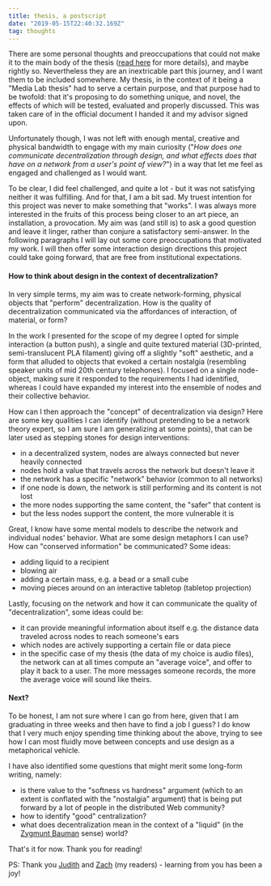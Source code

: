 ```yaml
---
title: thesis, a postscript
date: "2019-05-15T22:40:32.169Z"
tag: thoughts
---
```


There are some personal thoughts and preoccupations that could not make it to the main body of the thesis ([read here](https://kalli-retzepi.com/thesis/) for more details), and maybe rightly so. Nevertheless they are an inextricable part this journey, and I want them to be included somewhere. My thesis, in the context of it being a "Media Lab thesis" had to serve a certain purpose, and that purpose had to be twofold: that it's proposing to do something unique, and novel, the effects of which will be tested, evaluated and properly discussed. This was taken care of in the official document I handed it and my advisor signed upon.

Unfortunately though, I was not left with enough mental, creative and physical bandwidth to engage with my main curiosity ("*How does one communicate decentralization through design, and what effects does that have on a network from a user's point of view?*") in a way that let me feel as engaged and challenged as I would want.

To be clear, I did feel challenged, and quite a lot - but it was not satisfying neither it was fulfilling. And for that, I am a bit sad. My truest intention for this project was never to make something that "works". I was always more interested in the fruits of this process being closer to an art piece, an installation, a provocation. My aim was (and still is) to ask a good question and leave it linger, rather than conjure a satisfactory semi-answer. In the following paragraphs I will lay out some core preoccupations that motivated my work. I will then offer some interaction design directions this project could take going forward, that are free from institutional expectations.

#### How to think about design in the context of decentralization?
In very simple terms, my aim was to create network-forming, physical objects that "perform" decentralization. How is the quality of decentralization communicated via the affordances of interaction, of material, or form?

In the work I presented for the scope of my degree I opted for simple interaction (a button push), a single and quite textured material (3D-printed, semi-translucent PLA filament) giving off a slightly "soft" aesthetic, and a form that alluded to objects that evoked a certain nostalgia (resembling speaker units of mid 20th century telephones). I focused on a single node-object, making sure it responded to the requirements I had identified, whereas I could have expanded my interest into the ensemble of nodes and their collective behavior.

How can I then approach the "concept" of decentralization via design? Here are some key qualities I can identify (without pretending to be a network theory expert, so I am sure I am generalizing at some points), that can be later used as stepping stones for design interventions:
- in a decentralized system, nodes are always connected but never heavily connected
- nodes hold a value that travels across the network but doesn't leave it
- the network has a specific "network" behavior (common to all networks)
- if one node is down, the network is still performing and its content is not lost
- the more nodes supporting the same content, the "safer" that content is
- but the less nodes support the content, the more vulnerable it is

Great, I know have some mental models to describe the network and individual nodes' behavior. What are some design metaphors I can use? How can "conserved information" be communicated? Some ideas:
- adding liquid to a recipient
- blowing air
- adding a certain mass, e.g. a bead or a small cube
- moving pieces around on an interactive tabletop (tabletop projection)

Lastly, focusing on the network and how it can communicate the quality of "decentralization", some ideas could be:
- it can provide meaningful information about itself e.g. the distance data traveled across nodes to reach someone's ears
- which nodes are actively supporting a certain file or data piece
- in the specific case of my thesis (the data of my choice is audio files), the network can at all times compute an "average voice", and offer to play it back to a user. The more messages someone records, the more the average voice will sound like theirs.

#### Next?
To be honest, I am not sure where I can go from here, given that I am graduating in three weeks and then have to find a job I guess? I do know that I very much enjoy spending time thinking about the above, trying to see how I can most fluidly move between concepts and use design as a metaphorical vehicle.

I have also identified some questions that might merit some long-form writing, namely:
- is there value to the "softness vs hardness" argument (which to an extent is conflated with the "nostalgia" argument) that is being put forward by a lot of people in the distributed Web community?
- how to identify "good" centralization?
- what does decentralization mean in the context of a "liquid" (in the [Zygmunt Bauman](https://en.wikipedia.org/wiki/Zygmunt_Bauman) sense) world?

That's it for now. Thank you for reading!

PS: Thank you [Judith](https://twitter.com/judithd) and [Zach](https://twitter.com/zachlieberman) (my readers) - learning from you has been a joy!
